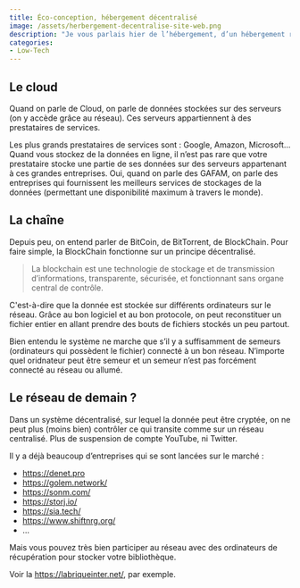 ```yaml
---
title: Éco-conception, hébergement décentralisé
image: /assets/herbergement-decentralise-site-web.png
description: "Je vous parlais hier de l’hébergement, d’un hébergement respectueux et peu consommateur d’énergie. Sachez qu’actuellement notre d’accès aux données est plutôt basé sur un modèle centralisé. En existe-il un autre ?"
categories:
- Low-Tech
---
```


## Le cloud

Quand on parle de Cloud, on parle de données stockées sur des serveurs (on y accède grâce au réseau). Ces serveurs appartiennent à des prestataires de services.

Les plus grands prestataires de services sont : Google, Amazon, Microsoft… Quand vous stockez de la données en ligne, il n’est pas rare que votre prestataire stocke une partie de ses données sur des serveurs appartenant à ces grandes entreprises. Oui, quand on parle des GAFAM, on parle des entreprises qui fournissent les meilleurs services de stockages de la données (permettant une disponibilité maximum à travers le monde).

## La chaîne

Depuis peu, on entend parler de BitCoin, de BitTorrent, de BlockChain. Pour faire simple, la BlockChain fonctionne sur un principe décentralisé.

> La blockchain est une technologie de stockage et de transmission d’informations, transparente, sécurisée, et fonctionnant sans organe central de contrôle.

C'est-à-dire que la donnée est stockée sur différents ordinateurs sur le réseau. Grâce au bon logiciel et au bon protocole, on peut reconstituer un fichier entier en allant prendre des bouts de fichiers stockés un peu partout.

Bien entendu le système ne marche que s’il y a suffisamment de semeurs (ordinateurs qui possèdent le fichier) connecté à un bon réseau. N’importe quel oridnateur peut être semeur et un semeur n’est pas forcément connecté au réseau ou allumé.

## Le réseau de demain ?

Dans un système décentralisé, sur lequel la donnée peut être cryptée, on ne peut plus (moins bien) contrôler ce qui transite comme sur un réseau centralisé. Plus de suspension de compte YouTube, ni Twitter.

Il y a déjà beaucoup d’entreprises qui se sont lancées sur le marché :

-   <https://denet.pro>
-   <https://golem.network/>
-   <https://sonm.com/>
-   <https://storj.io/>
-   <https://sia.tech/>
-   <https://www.shiftnrg.org/>
-   …

Mais vous pouvez très bien participer au réseau avec des ordinateurs de récupération pour stocker votre bibliothèque.

Voir la <https://labriqueinter.net/>, par exemple.
